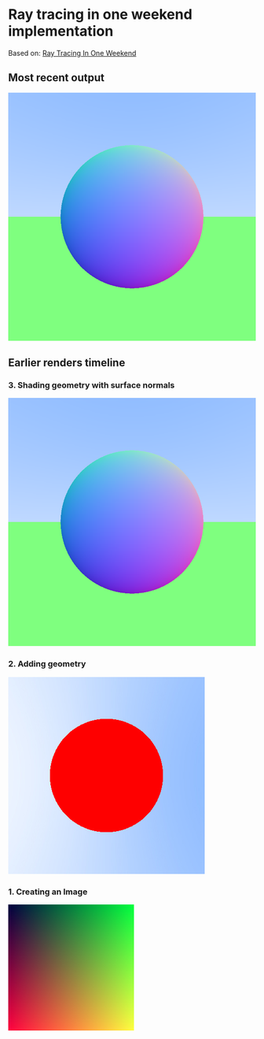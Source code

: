 # Ray tracing in one weekend implementation

Based on: [Ray Tracing In One Weekend](https://raytracing.github.io/books/RayTracingInOneWeekend.html)

## Most recent output

![Most recent output image](/img/out.png?raw=true "Raytraced image")

## Earlier renders timeline

### 3. Shading geometry with surface normals

![Shading normals](/img/3_shading_geomety_with_normals.png?raw=true "Shading normals")

### 2. Adding geometry

![Adding geometry](/img/2_adding_geometry.jpg?raw=true "Adding geometry")

### 1. Creating an Image

![Creating and image](/img/1_creating_an_image.jpg?raw=true "Creating an image")
